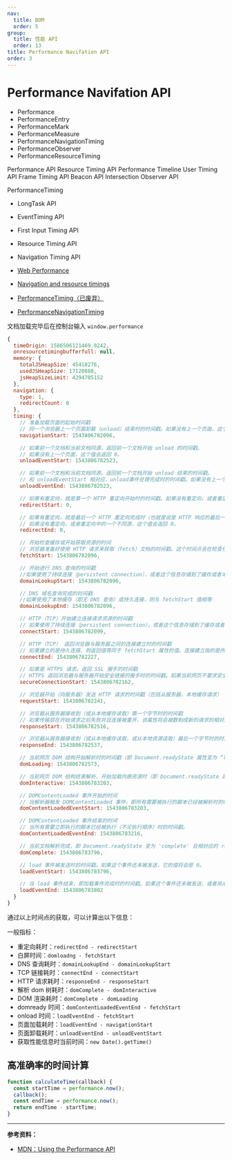 ```yaml
---
nav:
  title: BOM
  order: 5
group:
  title: 性能 API
  order: 13
title: Performance Navifation API
order: 3
---
```


# Performance Navifation API

- Performance
- PerformanceEntry
- PerformanceMark
- PerformanceMeasure
- PerformanceNavigationTiming
- PerformanceObserver
- PerformanceResourceTiming

Performance API
Resource Timing API
Performance Timeline
User Timing API
Frame Timing API
Beacon API
Intersection Observer API

PerformanceTiming

- LongTask API
- EventTiming API
- First Input Timing API
- Resource Timing API
- Navigation Timing API

- [Web Performance](https://s0developer0mozilla0org.icopy.site/en-US/docs/Web/Performance)
- [Navigation and resource timings](https://s0developer0mozilla0org.icopy.site/en-US/docs/Web/Performance/Navigation_and_resource_timings)
- [PerformanceTiming（已废弃）](https://s0developer0mozilla0org.icopy.site/en-US/docs/Web/API/PerformanceTiming)
- [PerformanceNavigationTiming](https://s0developer0mozilla0org.icopy.site/en-US/docs/Web/API/PerformanceNavigationTiming)

文档加载完毕后在控制台输入 `window.performance`

```js
{
  timeOrigin: 1586506121469.0242,
  onresourcetimingbufferfull: null,
  memory: {
    totalJSHeapSize: 45418276,
    usedJSHeapSize: 17120888,
    jsHeapSizeLimit: 4294705152
  },
  navigation: {
    type: 1,
    redirectCount: 0
  },
  timing: {
    // 准备加载页面的起始时间戳
    // 同一个浏览器上一个页面卸载（unload）结束时的时间戳。如果没有上一个页面，这个值会和 fetchStart 相同。
    navigationStart: 1543806782096,

    // 如果前一个文档和当前文档同源，返回前一个文档开始 unload 的时间戳。
    // 如果没有上一个页面，这个值会返回 0。
    unloadEventStart: 1543806782523,

    // 如果前一个文档和当前文档同源，返回前一个文档开始 unload 结束的时间戳。
    // 和 unloadEventStart 相对应，unload事件处理完成时的时间戳。如果没有上一个页面,这个值会返回0。
    unloadEventEnd: 1543806782523,

    // 如果有重定向，就是第一个 HTTP 重定向开始时的时间戳。如果没有重定向，或者重定向中的一个不同源，这个值会返回0。
    redirectStart: 0,

    // 如果有重定向，就是最后一个 HTTP 重定向完成时（也就是说是 HTTP 响应的最后一个比特直接被收到的时间）的时间戳。
    // 如果没有重定向，或者重定向中的一个不同源，这个值会返回 0。
    redirectEnd: 0,

    // 开始检查缓存或开始获取资源的时间
    // 浏览器准备好使用 HTTP 请求来获取（fetch）文档的时间戳。这个时间点会在检查任何应用缓存之前。
    fetchStart: 1543806782096,

    // 开始进行 DNS 查询的时间戳
    //如果使用了持续连接（persistent connection），或者这个信息存储到了缓存或者本地资源上，这个值将和 fetchStart 一致。
    domainLookupStart: 1543806782096,

    // DNS 域名查询完成的时间戳
    //如果使用了本地缓存（即无 DNS 查询）或持久连接，则与 fetchStart 值相等
    domainLookupEnd: 1543806782096,

    // HTTP（TCP）开始建立连接请求资源的时间戳
    // 如果使用了持续连接（persistent connection），或者这个信息存储到了缓存或者本地资源上，这个值将和 fetchStart 一致。
    connectStart: 1543806782099,

    // HTTP（TCP） 返回浏览器与服务器之间的连接建立时的时间戳
    // 如果建立的是持久连接，则返回值等同于 fetchStart 属性的值。连接建立指的是所有握手和认证过程全部结束。
    connectEnd: 1543806782227,

    // 如果是 HTTPS 请求。返回 SSL 握手的时间戳
    // HTTPS 返回浏览器与服务器开始安全链接的握手时的时间戳。如果当前网页不要求安全连接，则返回 0。
    secureConnectionStart: 1543806782162,

    // 浏览器开始（向服务器）发送 HTTP 请求的时间戳（包括从服务器，本地缓存请求）
    requestStart: 1543806782241,

    // 浏览器从服务器接收到（或从本地缓存读取）第一个字节时的时间戳
    // 如果传输层在开始请求之后失败并且连接被重开，该属性将会被数制成新的请求的相对应的发起时间。
    responseStart: 1543806782516,

    // 浏览器从服务器接收到（或从本地缓存读取，或从本地资源读取）最后一个字节时的时间戳（如果在此之前 HTTP 连接已经关闭，则返回关闭时的时间戳）。
    responseEnd: 1543806782537,

    // 当前网页 DOM 结构开始解析时的时间戳（即 Document.readyState 属性变为 “loading”、相应的 readystatechange 事件触发时）。
    domLoading: 1543806782573,

    // 当前网页 DOM 结构结束解析、开始加载内嵌资源时（即 Document.readyState 属性变为 “interactive”、相应的 readystatechange 事件触发时）的时间戳。
    domInteractive: 1543806783203,

    // DOMContentLoaded 事件开始的时间
    // 当解析器触发 DOMContentLoaded 事件，即所有需要被执行的脚本已经被解析时的时间戳。
    domContentLoadedEventStart: 1543806783203,

    // DOMContentLoaded 事件结束的时间
    // 当所有需要立即执行的脚本已经被执行（不论执行顺序）时的时间戳。
    domContentLoadedEventEnd: 1543806783216,

    // 当前文档解析完成，即 Document.readyState 变为 'complete' 且相对应的 readystatechange 被触发时的时间戳
    domComplete: 1543806783796,

    // load 事件被发送时的时间戳。如果这个事件还未被发送，它的值将会是 0。
    loadEventStart: 1543806783796,

    // 当 load 事件结束，即加载事件完成时的时间戳。如果这个事件还未被发送，或者尚未完成，它的值将会是0.
    loadEventEnd: 1543806783802
  }
}


```

通过以上时间点的获取，可以计算出以下信息：

一般指标：

- 重定向耗时：`redirectEnd - redirectStart`
- 白屏时间：`domloadng - fetchStart`
- DNS 查询耗时：`domainLookupEnd - domainLookupStart`
- TCP 链接耗时：`connectEnd - connectStart`
- HTTP 请求耗时：`responseEnd - responseStart`
- 解析 dom 树耗时：`domComplete - domInteractive`
- DOM 渲染耗时：`domComplete - domLoading`
- domready 时间：`domContentLoadedEventEnd - fetchStart`
- onload 时间：`loadEventEnd - fetchStart`
- 页面加载耗时：`loadEventEnd - navigationStart`
- 页面卸载耗时：`unloadEventEnd - unloadEventStart`
- 获取性能信息时当前时间：`new Date().getTime()`

## 高准确率的时间计算

```js
function calculateTime(callback) {
  const startTime = performance.now();
  callback();
  const endTime = performance.now();
  return endTime - startTime;
}
```

---

**参考资料：**

- [MDN：Using the Performance API](https://developer.mozilla.org/zh-CN/docs/Web/API/Performance_API/Using_the_Performance_API)
